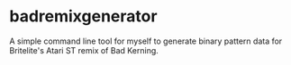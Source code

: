 # badremixgenerator

A simple command line tool for myself to generate binary pattern data for Britelite's Atari ST remix of Bad Kerning.
